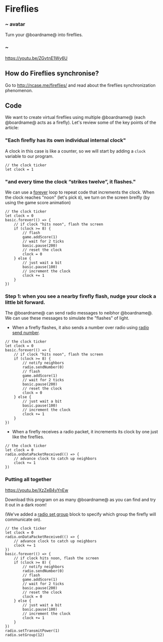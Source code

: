 
# Fireflies

### ~ avatar

Turn your @boardname@ into fireflies.

### ~

https://youtu.be/ZGvtnE1Wy6U

## How do Fireflies synchronise?

Go to http://ncase.me/fireflies/ and read about the fireflies synchronization phenomenon.

## Code

We want to create virtual fireflies using multiple @boardname@ (each @boardname@ acts as a firefly).
Let's review some of the key points of the article:

### "Each firefly has its own individual internal clock"

A clock in this case is like a counter, so we will start by adding a ``clock`` variable to our program.

```block
// the clock ticker
let clock = 1
```

### "and every time the clock “strikes twelve”, it flashes."

We can use a [forever](/reference/basic/forever) loop to repeat code that increments the clock.
When the clock reaches "noon" (let's pick `8`), we turn on the screen breifly (by using the game score animation)

```block
// the clock ticker
let clock = 0
basic.forever(() => {
    // if clock "hits noon", flash the screen
    if (clock >= 8) {
        // flash
        game.addScore(1)
        // wait for 2 ticks
        basic.pause(200)
        // reset the clock
        clock = 0
    } else {
        // just wait a bit
        basic.pause(100)
        // increment the clock
        clock += 1
    }
})
```

### Step 1: when you see a nearby firefly flash, nudge your clock a little bit forward.

The @boardname@ can send radio messages to neibhor @boardname@.
We can use these messages to simulate the "flashes" of light. 

* When a firefly flashes, it also sends a number over radio using [radio send number](/reference/radio/send-number).

```block
// the clock ticker
let clock = 0
basic.forever(() => {
    // if clock "hits noon", flash the screen
    if (clock >= 8) {
        // notify neighbors
        radio.sendNumber(0)
        // flash
        game.addScore(1)
        // wait for 2 ticks
        basic.pause(200)
        // reset the clock
        clock = 0
    } else {
        // just wait a bit
        basic.pause(100)
        // increment the clock
        clock += 1
    }
})
```

* When a firefly receives a radio packet, it increments its clock by one just like the fireflies.

```block
// the clock ticker
let clock = 0
radio.onDataPacketReceived(() => {
    // advance clock to catch up neighbors
    clock += 1
})
```

### Putting all together

https://youtu.be/XzZeB4yYnEw

Download this program on as many @boardname@ as you can find and try it out in a dark room!

(We've added a [radio set group](/reference/radio/set-group) block to specify which group the firefly will communicate on). 

```blocks
// the clock ticker
let clock = 0
radio.onDataPacketReceived(() => {
    // advance clock to catch up neighbors
    clock += 1
})
basic.forever(() => {
    // if clock hits noon, flash the screen
    if (clock >= 8) {
        // notify neighbors
        radio.sendNumber(0)
        // flash
        game.addScore(1)
        // wait for 2 ticks
        basic.pause(200)
        // reset the clock
        clock = 0
    } else {
        // just wait a bit
        basic.pause(100)
        // increment the clock
        clock += 1
    }
})
radio.setTransmitPower(1)
radio.setGroup(12)
```